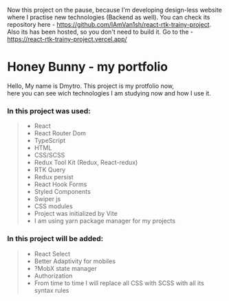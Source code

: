 Now this project on the pause, because I'm developing design-less website where I practise new technologies (Backend as well).
You can check its repository here - https://github.com/IAmVan1sh/react-rtk-trainy-project.
Also its has been hosted, so you don't need to build it. Go to the - https://react-rtk-trainy-project.vercel.app/

# Honey Bunny - my portfolio


Hello, My name is Dmytro. This project is my protfolio now,  
here you can see wich technologies I am studying now and how I use it.

### In this project was used:

>- React
>- React Router Dom
>- TypeScript
>- HTML
>- CSS/SCSS
>- Redux Tool Kit (Redux, React-redux)
>- RTK Query
>- Redux persist
>- React Hook Forms
>- Styled Components
>- Swiper js
>- CSS modules
>- Project was initialized by Vite
>- I am using yarn package manager for my projects

### In this project will be added:

>- React Select
>- Better Adaptivity for mobiles
>- ?MobX state manager
>- Authorization
>- From time to time I will replace all CSS with SCSS with all its syntax rules 
